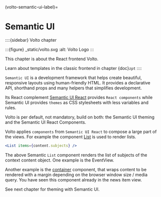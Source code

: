 (volto-semantic-ui-label)=

# Semantic UI

::::{sidebar} Volto chapter

:::{figure} _static/volto.svg
:alt: Volto Logo
:::

This chapter is about the React frontend Volto.

Learn about templates in the classic frontend in chapter {doc}`zpt`
::::

`Semantic UI` is a development framework that helps create beautiful, responsive layouts using human-friendly HTML. It provides a declarative API, shorthand props and many helpers that simplifies development.

Its React complement [Semantic UI React](https://react.semantic-ui.com/) provides `React components` while Semantic UI provides `themes` as CSS stylesheets with less variables and rules.

Volto is per default, not mandatory, build on both: the Semantic UI theming and the Semantic UI React Components.

Volto applies `components` from `Semantic UI React` to compose a large part of the views. For example the component [List](https://react.semantic-ui.com/elements/list/) is used to render lists.

```jsx
<List items={content.subjects} />
```

The above Semantic `List` component renders the list of subjects of the context content object. One example is the EventView.

Another example is the [container](https://react.semantic-ui.com/elements/container/) component, that wraps content to be rendered with a margin depending on the browser window size / media query.
You have seen this component already in the news item view.

See next chapter for theming with Semantic UI.
